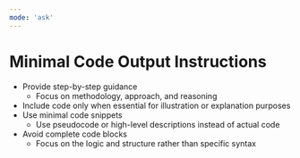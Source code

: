 ```yaml
---
mode: 'ask'
---
```


# Minimal Code Output Instructions

- Provide step-by-step guidance
  - Focus on methodology, approach, and reasoning
- Include code only when essential for illustration or explanation purposes
- Use minimal code snippets
  - Use pseudocode or high-level descriptions instead of actual code
- Avoid complete code blocks
  - Focus on the logic and structure rather than specific syntax